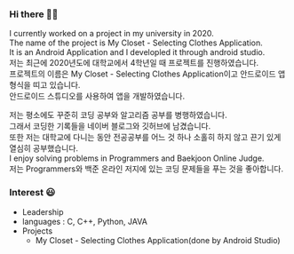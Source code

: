 ### Hi there 👋:smile:
 I currently worked on a project in my university in 2020.  
 The name of the project is My Closet - Selecting Clothes Application.  
 It is an Android Application and I developled it through android studio.  
 저는 최근에 2020년도에 대학교에서 4학년일 때 프로젝트를 진행하였습니다.  
 프로젝트의 이름은 My Closet - Selecting Clothes Application이고 안드로이드 앱 형식을 띠고 있습니다.  
 안드로이드 스튜디오를 사용하여 앱을 개발하였습니다.  

 저는 평소에도 꾸준히 코딩 공부와 알고리즘 공부를 병행하였습니다.  
 그래서 코딩한 기록들을 네이버 블로그와 깃허브에 남겼습니다.  
 또한 저는 대학교에 다니는 동안 전공공부를 어느 것 하나 소홀히 하지 않고 끈기 있게 열심히 공부했습니다.  
 I enjoy solving problems in Programmers and Baekjoon Online Judge.  
 저는 Programmers와 백준 온라인 저지에 있는 코딩 문제들을 푸는 것을 좋아합니다. 
 
 ### Interest :smiley:
 * Leadership
 * languages : C, C++, Python, JAVA
 * Projects
    * My Closet - Selecting Clothes Application(done by Android Studio)
    


 
<!--
**sponge77/sponge77** is a ✨ _special_ ✨ repository because its `README.md` (this file) appears on your GitHub profile.

Here are some ideas to get you started:

- 🔭 I’m currently working on ...
- 🌱 I’m currently learning ...
- 👯 I’m looking to collaborate on ...
- 🤔 I’m looking for help with ...
- 💬 Ask me about ...
- 📫 How to reach me: ...
- 😄 Pronouns: ...
- ⚡ Fun fact: ...
-->

